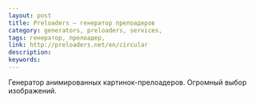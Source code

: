 ```yaml
---
layout: post
title: Preloaders — генератор прелоадеров
category: generators, preloaders, services, 
tags: генератор, прелоадер, 
link: http://preloaders.net/en/circular
description: 
keywords: 
---
```


<p>Генератор анимированных картинок-прелоадеров. Огромный выбор изображений.</p>
